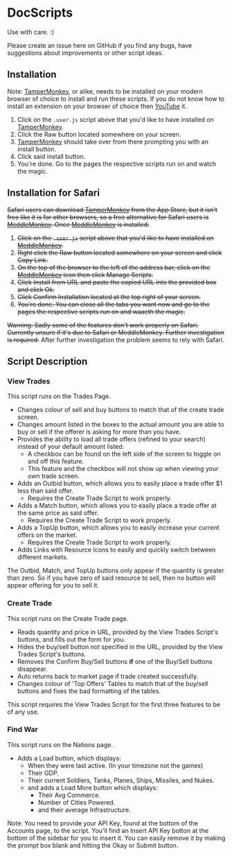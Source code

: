 # DocScripts

Use with care. :)

Please create an issue here on GitHub if you find any bugs, have suggestions about improvements or other script ideas.

## Installation

Note: [TamperMonkey](https://www.tampermonkey.net/), or alike, needs to be installed on your modern browser of choice to install and run these scripts. If you do not know how to install an extension on your browser of choice then [YouTube](https://www.youtube.com/) it.
1. Click on the `.user.js` script above that you'd like to have installed on [TamperMonkey](https://www.tampermonkey.net/).
2. Click the Raw button located somewhere on your screen.
3. [TamperMonkey](https://www.tampermonkey.net/) should take over from there prompting you with an install button.
4. Click said install button.
5. You're done. Go to the pages the respective scripts run on and watch the magic.

## Installation for Safari

~~Safari users can download [TamperMonkey](https://www.tampermonkey.net/) from the App Store, but it isn't free like it is for other browsers, so a free alternative for Safari users is [MeddleMonkey](https://apps.apple.com/au/app/meddlemonkey/id1539631953?mt=12). Once [MeddleMonkey](https://apps.apple.com/au/app/meddlemonkey/id1539631953?mt=12) is installed:~~
1. ~~Click on the `.user.js` script above that you'd like to have installed on [MeddleMonkey](https://apps.apple.com/au/app/meddlemonkey/id1539631953?mt=12).~~
2. ~~Right click the Raw button located somewhere on your screen and click Copy Link.~~
3. ~~On the top of the browser to the left of the address bar, click on the [MeddleMonkey](https://apps.apple.com/au/app/meddlemonkey/id1539631953?mt=12) icon then click Manage Scripts.~~
4. ~~Click Install from URL and paste the copied URL into the provided box and click Ok.~~
5. ~~Click Confirm Installation located at the top right of your screen.~~
6. ~~You're done. You can close all the tabs you want now and go to the pages the respective scripts run on and waacth the magic.~~

~~Warning: Sadly some of the features don't work properly on Safari. Currently unsure if it's due to Safari or MeddleMonkey. Further investigation is required.~~
After further investigation the problem seems to rely with Safari.

## Script Description

### View Trades

This script runs on the Trades Page.

- Changes colour of sell and buy buttons to match that of the create trade screen.
- Changes amount listed in the boxes to the actual amount you are able to buy or sell if the offerer is asking for more than you have.
- Provides the ability to load all trade offers (refined to your search) instead of your default amount listed.
  - A checkbox can be found on the left side of the screen to toggle on and off this feature.
  - This feature and the checkbox will not show up when viewing your own trade screen.
- Adds an Outbid button, which allows you to easily place a trade offer $1 less than said offer.
  - Requires the Create Trade Script to work properly.
- Adds a Match button, which allows you to easily place a trade offer at the same price as said offer.
  - Requires the Create Trade Script to work properly.
- Adds a TopUp button, which allows you to easily increase your current offers on the market.
  - Requires the Create Trade Script to work properly.
- Adds Links with Resource Icons to easily and quickly switch between different markets.

The Outbid, Match, and TopUp buttons only appear if the quantity is greater than zero. So if you have zero of said resource to sell, then no button will appear offering for you to sell it.

### Create Trade

This script runs on the Create Trade page.

- Reads quantity and price in URL, provided by the View Trades Script's buttons, and fills out the form for you.
- Hides the buy/sell button not specified in the URL, provided by the View Trades Script's buttons.
- Removes the Confirm Buy/Sell buttons **if** one of the Buy/Sell buttons disappear.
- Auto returns back to market page if trade created successfully.
- Changes colour of 'Top Offers' Tables to match that of the buy/sell buttons and fixes the bad formatting of the tables.

This script requires the View Trades Script for the first three features to be of any use.

### Find War

This script runs on the Nations page.

- Adds a Load button, which displays:
  - When they were last active. (In your timezone not the games)
  - Their GDP.
  - Their current Soldiers, Tanks, Planes, Ships, Missiles, and Nukes.
  - and adds a Load More button which displays:
    - Their Avg Commerce.
    - Number of Cities Powered.
    - and their average Infrastructure.

Note: You need to provide your API Key, found at the bottom of the Accounts page, to the script. You'll find an Insert API Key botton at the bottom of the sidebar for you to insert it.
You can easily remove it by making the prompt box blank and hitting the Okay or Submit button.
